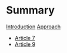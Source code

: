 # Summary

[Introduction](README.md)
[Approach](approach.md)
   * [Article 7](article_7.md)
   * [Article 9](article_9.md)
